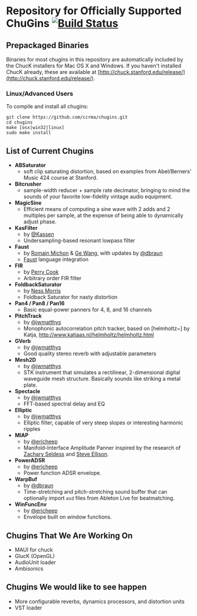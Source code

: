Repository for Officially Supported ChuGins [![Build Status](https://travis-ci.org/ccrma/chugins.svg?branch=master)](https://travis-ci.org/ccrma/chugins)
==

Prepackaged Binaries
--
Binaries for most chugins in this repository are automatically included by the ChucK installers for Mac OS X and Windows. If you haven't installed ChucK already, these are available at [http://chuck.stanford.edu/release/](http://chuck.stanford.edu/release/).

### Linux/Advanced Users
To compile and install all chugins:

    git clone https://github.com/ccrma/chugins.git
    cd chugins
    make [osx|win32|linux]
    sudo make install

List of Current Chugins
--

- **ABSaturator**
  - soft clip saturating distortion, based on examples from Abel/Berners' Music 424 course at Stanford.
- **Bitcrusher**
  - sample-width reducer + sample rate decimator, bringing to mind the sounds of your favorite low-fidelity vintage audio equipment.
- **MagicSine**
  - Efficient means of computing a sine wave with 2 adds and 2 multiples per sample, at the expense of being able to dynamically adjust phase.
- **KasFilter**
  - by [@Kassen](http://github.com/Kassen)
  - Undersampling-based resonant lowpass filter
- **Faust**
  - by [Romain Michon](https://ccrma.stanford.edu/~rmichon/) & [Ge Wang](https://gewang.com/), with updates by [@dbraun](https://github.com/DBraun/)
  - [Faust](https://faust.grame.fr/) language integration
- **FIR**
  - by [Perry Cook](http://www.cs.princeton.edu/~prc/)
  - Arbitrary order FIR filter
- **FoldbackSaturator**
  - by [Ness Morris](https://github.com/biikatto)
  - Foldback Saturator for nasty distortion
- **Pan4 / Pan8 / Pan16**
  - Basic equal-power panners for 4, 8, and 16 channels
- **PitchTrack**
  - by [@jwmatthys](https://github.com/jwmatthys)
  - Monophonic autocorrelation pitch tracker, based on [helmholtz~] by Katja, http://www.katjaas.nl/helmholtz/helmholtz.html
- **GVerb**
  - by [@jwmatthys](https://github.com/jwmatthys)
  - Good quality stereo reverb with adjustable parameters
- **Mesh2D**
  - by [@jwmatthys](https://github.com/jwmatthys)
  - STK instrument that simulates a rectilinear, 2-dimensional digital waveguide mesh structure. Basically sounds like striking a metal plate.
- **Spectacle**
  - by [@jwmatthys](https://github.com/jwmatthys)
  - FFT-based spectral delay and EQ
- **Elliptic**
  - by [@jwmatthys](https://github.com/jwmatthys)
  - Elliptic filter, capable of very steep slopes or interesting harmonic ripples
- **MIAP**
  - by [@ericheep](https://github.com/ericheep)
  - Manifold-Interface Amplitude Panner inspired by the research of [Zachary Seldess](http://www.zacharyseldess.com/miap/) and [Steve Ellison](http://www.lightingandsoundamerica.com/reprint/MeyerSpaceMap.pdf).
- **PowerADSR**
  - by [@ericheep](https://github.com/ericheep)
  - Power function ADSR envelope.
- **WarpBuf**
  - by [@dbraun](https://github.com/dbraun)
  - Time-stretching and pitch-stretching sound buffer that can optionally import `asd` files from Ableton Live for beatmatching.
- **WinFuncEnv**
  - by [@ericheep](https://github.com/ericheep)
  - Envelope built on window functions.

Chugins That We Are Working On
--
- MAUI for chuck
- GlucK (OpenGL)
- AudioUnit loader
- Ambisonics

Chugins We would like to see happen
--
- More configurable reverbs, dynamics processors, and distortion units
- VST loader
